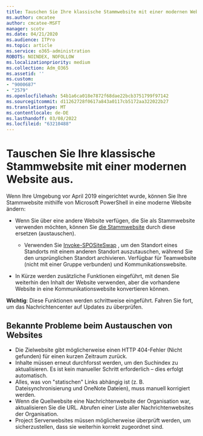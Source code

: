 ```yaml
---
title: Tauschen Sie Ihre klassische Stammwebsite mit einer modernen Website aus.
ms.author: cmcatee
author: cmcatee-MSFT
manager: scotv
ms.date: 04/21/2020
ms.audience: ITPro
ms.topic: article
ms.service: o365-administration
ROBOTS: NOINDEX, NOFOLLOW
ms.localizationpriority: medium
ms.collection: Adm_O365
ms.assetid: ''
ms.custom:
- "9000687"
- "2579"
ms.openlocfilehash: 54b1a6ca018e7872f68dae22bcb3751799f97142
ms.sourcegitcommit: d11262728f0617a843a0117cb5172aa322022b27
ms.translationtype: MT
ms.contentlocale: de-DE
ms.lasthandoff: 03/08/2022
ms.locfileid: "63210488"
---
```

# <a name="swap-your-classic-root-site-with-a-modern-site"></a>Tauschen Sie Ihre klassische Stammwebsite mit einer modernen Website aus.

Wenn Ihre Umgebung vor April 2019 eingerichtet wurde, können Sie Ihre Stammwebsite mithilfe von Microsoft PowerShell in eine moderne Website ändern:

- Wenn Sie über eine andere Website verfügen, die Sie als Stammwebsite verwenden möchten, können Sie [die Stammwebsite](https://docs.microsoft.com/sharepoint/modern-root-site) durch diese ersetzen (austauschen).

  - Verwenden Sie [Invoke-SPOSiteSwap](https://docs.microsoft.com/powershell/module/sharepoint-online/invoke-spositeswap?view=sharepoint-ps&preserve-view=true) , um den Standort eines Standorts mit einem anderen Standort auszutauschen, während Sie den ursprünglichen Standort archivieren. Verfügbar für Teamwebsite (nicht mit einer Gruppe verbunden) und Kommunikationswebsite.

- In Kürze werden zusätzliche Funktionen eingeführt, mit denen Sie weiterhin den Inhalt der Website verwenden, aber die vorhandene Website in eine Kommunikationswebsite konvertieren können.

**Wichtig**: Diese Funktionen werden schrittweise eingeführt. Fahren Sie fort, um das Nachrichtencenter auf Updates zu überprüfen.

## <a name="known-issues-with-swapping-sites"></a>Bekannte Probleme beim Austauschen von Websites

- Die Zielwebsite gibt möglicherweise einen HTTP 404-Fehler (Nicht gefunden) für einen kurzen Zeitraum zurück.
- Inhalte müssen erneut durchforsst werden, um den Suchindex zu aktualisieren. Es ist kein manueller Schritt erforderlich – dies erfolgt automatisch.
- Alles, was von "statischen" Links abhängig ist (z. B. Dateisynchronisierung und OneNote Dateien), muss manuell korrigiert werden.
- Wenn die Quellwebsite eine Nachrichtenwebsite der Organisation war, aktualisieren Sie die URL. Abrufen einer Liste aller Nachrichtenwebsites der Organisation.
- Project Serverwebsites müssen möglicherweise überprüft werden, um sicherzustellen, dass sie weiterhin korrekt zugeordnet sind.
